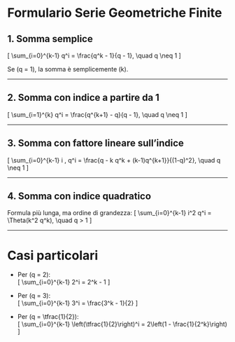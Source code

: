 # Formulario Serie Geometriche Finite

## 1. Somma semplice
\[
\sum_{i=0}^{k-1} q^i = \frac{q^k - 1}{q - 1}, \quad q \neq 1
\]

Se \(q = 1\), la somma è semplicemente \(k\).

---

## 2. Somma con indice a partire da 1
\[
\sum_{i=1}^{k} q^i = \frac{q^{k+1} - q}{q - 1}, \quad q \neq 1
\]

---

## 3. Somma con fattore lineare sull’indice
\[
\sum_{i=0}^{k-1} i \, q^i = \frac{q - k q^k + (k-1)q^{k+1}}{(1-q)^2}, \quad q \neq 1
\]

---

## 4. Somma con indice quadratico
Formula più lunga, ma ordine di grandezza:
\[
\sum_{i=0}^{k-1} i^2 q^i = \Theta(k^2 q^k), \quad q > 1
\]

---

# Casi particolari

- Per \(q = 2\):  
\[
\sum_{i=0}^{k-1} 2^i = 2^k - 1
\]

- Per \(q = 3\):  
\[
\sum_{i=0}^{k-1} 3^i = \frac{3^k - 1}{2}
\]

- Per \(q = \tfrac{1}{2}\):  
\[
\sum_{i=0}^{k-1} \left(\tfrac{1}{2}\right)^i = 2\left(1 - \frac{1}{2^k}\right)
\]
